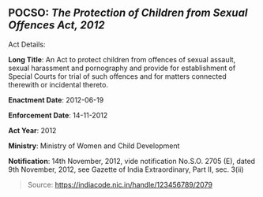 
## POCSO: *The Protection of Children from Sexual Offences Act, 2012*

Act Details:

**Long Title**: An Act to protect children from offences of sexual assault, sexual harassment and pornography and provide for establishment of Special Courts for trial of such offences and for matters connected therewith or 
incidental thereto.

**Enactment Date**: 2012-06-19

**Enforcement Date**: 14-11-2012

**Act Year**: 2012

**Ministry**: Ministry of Women and Child Development

**Notification**: 14th November, 2012, vide notification No.S.O. 2705 (E), dated 9th November, 2012, see Gazette of India Extraordinary, Part II, sec. 3(ii)

> Source: https://indiacode.nic.in/handle/123456789/2079